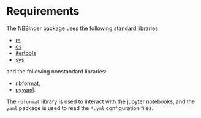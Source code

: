 # Requirements

The NBBinder package uses the following standard libraries

- [re](https:/docs.python.org/3/library/re.html)
- [os](https:/docs.python.org/3/library/os.html)
- [itertools](https:/docs.python.org/3/library/itertools.html)
- [sys](https:/docs.python.org/3/library/sys.html)

and the following nonstandard libraries:

- [nbformat](https://pypi.org/project/nbformat/),
- [pyyaml](https://pypi.org/project/PyYAML/).

The `nbformat` library is used to interact with the jupyter notebooks, and the `yaml` package is used to read the `*.yml` configuration files.
